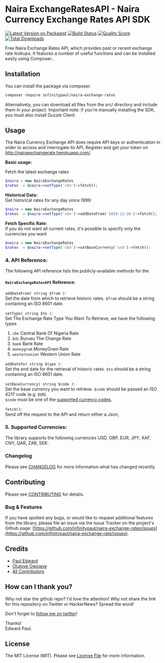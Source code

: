 # Naira ExchangeRatesAPI - Naira Currency Exchange Rates API SDK

[![Latest Version on Packagist](https://img.shields.io/packagist/v/infinitypaul/naira-exchange-rates.svg?style=flat-square)](https://packagist.org/packages/infinitypaul/naira-exchange-rates)
[![Build Status](https://img.shields.io/travis/infinitypaul/naira-exchange-rates/master.svg?style=flat-square)](https://travis-ci.org/infinitypaul/naira-exchange-rates)
[![Quality Score](https://img.shields.io/scrutinizer/g/infinitypaul/naira-exchange-rates.svg?style=flat-square)](https://scrutinizer-ci.com/g/infinitypaul/naira-exchange-rates)
[![Total Downloads](https://img.shields.io/packagist/dt/infinitypaul/naira-exchange-rates.svg?style=flat-square)](https://packagist.org/packages/infinitypaul/naira-exchange-rates)

 Free Naira Exchange Rates API, which provides past or recent exchange rate lookups. It features a number of useful functions and can be installed easily using Composer..

## Installation

You can install the package via composer:

```bash
composer require infinitypaul/naira-exchange-rates
```
Alternatively, you can download all files from the src/ directory and include them in your project. Important note: if you're manually installing the SDK, you must also install Guzzle Client.

## Usage

The Naira Currency Exchange API does require API keys or authentication in order to access and interrogate its API, Register and get your token on http://nairaexchangerate.herokuapp.com/.

**Basic usage:**<br />

Fetch the latest exchange rates 
``` php
$naira = new NairaExchangeRates
$rates  = $naira->setType('cbn')->fetch();
```

**Historical Data:**<br />
Get historical rates for any day since 1999:
``` php
$naira = new NairaExchangeRates
$rates  = $naira->setType('cbn')->addDateFrom('2019-11-26')->fetch();
```

**Fetch Specific Rate:**<br />
If you do not want all current rates, it's possible to specify only the currencies you want
``` php
$naira = new NairaExchangeRates
$rates  = $naira->setType('cbn')->setBaseCurrency('usd')->fetch();
```

### 4. API Reference:

The following API reference lists the publicly-available methods for the 

#### `NairaExchangeRatesAPI` Reference:

`addDateFrom( string $from )`:<br />
Set the date from which to retrieve historic rates. `$from` should be a string containing an ISO 8601 date.

`setType( string $to )`:<br />
Set The Exchange Rate Type You Want To Retrieve, we have the following types
1. `cbn` Central Bank Of Nigeria Rate
2. `bdc` Burueu The Change Rate
3. `bank` Bank Rate
4. `moneygram` MoneyGram Rate
5. `westernunion` Western Union Rate



`addDateTo( string $type )`:<br />
Set the end date for the retrieval of historic rates. `$to` should be a string containing an ISO 8601 date.

`setBaseCurrency( string $code )`:<br />
Set the base currency you want to retrieve. `$code` should be passed an ISO 4217 code (e.g. `EUR`).<br />
`$code` must be one of the [supported currency codes](#5-supported-currencies).


`fetch()`:<br />
Send off the request to the API and return either a Json,

### 5. Supported Currencies:

The library supports the following currencies USD, GBP, EUR, JPY, XAF, CNY, QAR, ZAR, SEK:


### Changelog

Please see [CHANGELOG](CHANGELOG.md) for more information what has changed recently.

## Contributing

Please see [CONTRIBUTING](CONTRIBUTING.md) for details.

### Bug & Features

If you have spotted any bugs, or would like to request additional features from the library, please file an issue via the Issue Tracker on the project's Github page: [https://github.com/infinitypaul/naira-exchange-rates/issues](https://github.com/infinitypaul/naira-exchange-rate/issues).

## Credits

- [Paul Edward](https://github.com/infinitypaul)
- [Olutoye Owojaye](https://github.com/teeto4517)
- [All Contributors](../../contributors)

## How can I thank you?

Why not star the github repo? I'd love the attention! Why not share the link for this repository on Twitter or HackerNews? Spread the word!

Don't forget to [follow me on twitter](https://twitter.com/infinitypaul)!

Thanks!<br>
Edward Paul.

## License

The MIT License (MIT). Please see [License File](LICENSE.md) for more information.


